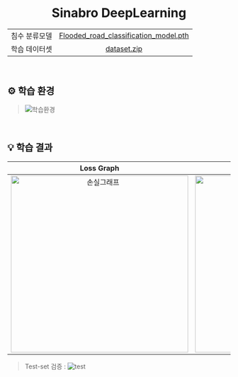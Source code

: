 <div align="center">
  <h1>Sinabro DeepLearning</h1>

  <table>
      <tr>
          <td align="center">침수 분류모델</td>
          <td align="center"><a href="https://drive.google.com/file/d/16JeA2ZvXkhJcd5dfkVBkT9tbOrz0xvyb/view?usp=sharing">Flooded_road_classification_model.pth</a></td>
      </tr>
      <tr>
          <td align="center">학습 데이터셋</td>
          <td align="center"><a href="https://drive.google.com/file/d/1tS9qnNAwa5reUW6AdTwh51Xe_phw_6dZ/view?usp=sharing">dataset.zip</a></td>
      </tr>
  </table>
</div>

<br/>

## ⚙ 학습 환경
>![학습환경](https://github.com/OSS-Sinabro/Sinabro_DeepLearning/assets/90829718/f7da4fd3-04a5-44c9-aefe-784c20158533)

<br/>

## 💡 학습 결과
| <div align="center">Loss Graph</div> | <div align="center">Precision / Recall / F1 score</div> |
| :----------------------------------: |:---------------------------------:|
| <img src="https://github.com/OSS-Sinabro/Sinabro_DeepLearning/assets/90829718/761c903e-c91f-4dd4-8539-09590c77f624" alt="손실그래프" width="400"/> | <img src="https://github.com/OSS-Sinabro/Sinabro_DeepLearning/assets/90829718/eb4c8877-edc1-45b2-9676-d4359a1cda8c" alt="정밀도, 재현율, F1 스코어" width="400"/> |

> Test-set 검증 : ![test](https://github.com/OSS-Sinabro/Sinabro_DeepLearning/assets/90829718/7ca6e1b4-bd82-400e-9963-d60850cdc9bb)




